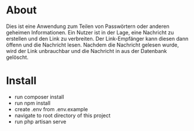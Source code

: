 # About
Dies ist eine Anwendung zum Teilen von Passwörtern oder anderen geheimen Informationen. Ein Nutzer ist in der Lage, eine Nachricht zu erstellen und den Link zu verbreiten. Der Link-Empfänger kann diesen dann öffenn und die Nachricht lesen. Nachdem die Nachricht gelesen wurde, wird der Link unbrauchbar und die Nachricht in aus der Datenbank gelöscht.

# Install
- run composer install
- run npm install
- create .env from .env.example
- navigate to root directory of this project
- run php artisan serve
